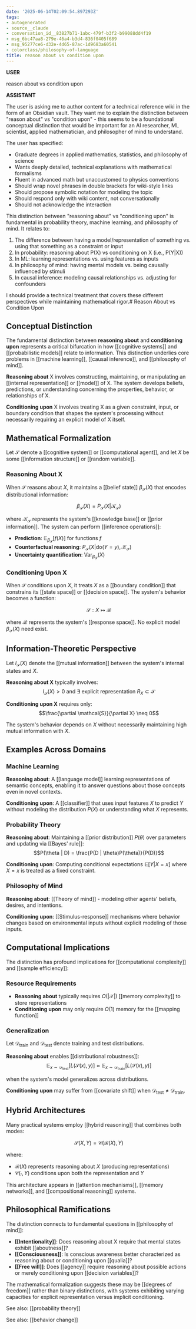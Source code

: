 ```yaml
---
date: '2025-06-14T02:09:54.897293Z'
tags:
- autogenerated
- source__claude
- conversation_id__83827b71-1abc-479f-b3f2-b99088dd4f19
- msg_6bc47aa8-279e-46a4-b3d4-836f0405f689
- msg_95277ce6-d32e-4d65-87ac-1d9683a60541
- colorclass/philosophy-of-language
title: reason about vs condition upon
---
```


**USER**

reason about vs condition upon


**ASSISTANT**

The user is asking me to author content for a technical reference wiki in the form of an Obsidian vault. They want me to explain the distinction between "reason about" vs "condition upon" - this seems to be a foundational conceptual distinction that would be important for an AI researcher, ML scientist, applied mathematician, and philosopher of mind to understand.

The user has specified:
- Graduate degrees in applied mathematics, statistics, and philosophy of science
- Wants deeply detailed, technical explanations with mathematical formalisms
- Fluent in advanced math but unaccustomed to physics conventions
- Should wrap novel phrases in double brackets for wiki-style links
- Should propose symbolic notation for modeling the topic
- Should respond only with wiki content, not conversationally
- Should not acknowledge the interaction

This distinction between "reasoning about" vs "conditioning upon" is fundamental in probability theory, machine learning, and philosophy of mind. It relates to:

1. The difference between having a model/representation of something vs. using that something as a constraint or input
2. In probability: reasoning about P(X) vs conditioning on X (i.e., P(Y|X))
3. In ML: learning representations vs. using features as inputs
4. In philosophy of mind: having mental models vs. being causally influenced by stimuli
5. In causal inference: modeling causal relationships vs. adjusting for confounders

I should provide a technical treatment that covers these different perspectives while maintaining mathematical rigor.# Reason About vs Condition Upon

## Conceptual Distinction

The fundamental distinction between **reasoning about** and **conditioning upon** represents a critical bifurcation in how [[cognitive systems]] and [[probabilistic models]] relate to information. This distinction underlies core problems in [[machine learning]], [[causal inference]], and [[philosophy of mind]].

**Reasoning about** X involves constructing, maintaining, or manipulating an [[internal representation]] or [[model]] of X. The system develops beliefs, predictions, or understanding concerning the properties, behavior, or relationships of X.

**Conditioning upon** X involves treating X as a given constraint, input, or boundary condition that shapes the system's processing without necessarily requiring an explicit model of X itself.

## Mathematical Formalization

Let $\mathcal{S}$ denote a [[cognitive system]] or [[computational agent]], and let $X$ be some [[information structure]] or [[random variable]].

### Reasoning About X

When $\mathcal{S}$ reasons about $X$, it maintains a [[belief state]] $\beta_\mathcal{S}(X)$ that encodes distributional information:

$$\beta_\mathcal{S}(X) = P_\mathcal{S}(X | \mathcal{K}_\mathcal{S})$$

where $\mathcal{K}_\mathcal{S}$ represents the system's [[knowledge base]] or [[prior information]]. The system can perform [[inference operations]]:

- **Prediction**: $\mathbb{E}_{\beta_\mathcal{S}}[f(X)]$ for functions $f$
- **Counterfactual reasoning**: $P_\mathcal{S}(X | \text{do}(Y=y), \mathcal{K}_\mathcal{S})$
- **Uncertainty quantification**: $\text{Var}_{\beta_\mathcal{S}}(X)$

### Conditioning Upon X

When $\mathcal{S}$ conditions upon $X$, it treats $X$ as a [[boundary condition]] that constrains its [[state space]] or [[decision space]]. The system's behavior becomes a function:

$$\mathcal{S}: X \mapsto \mathcal{R}$$

where $\mathcal{R}$ represents the system's [[response space]]. No explicit model $\beta_\mathcal{S}(X)$ need exist.

## Information-Theoretic Perspective

Let $I_\mathcal{S}(X)$ denote the [[mutual information]] between the system's internal states and $X$.

**Reasoning about X** typically involves:
$$I_\mathcal{S}(X) > 0 \text{ and } \exists \text{ explicit representation } R_X \subset \mathcal{S}$$

**Conditioning upon X** requires only:
$$\frac{\partial \mathcal{S}}{\partial X} \neq 0$$

The system's behavior depends on $X$ without necessarily maintaining high mutual information with $X$.

## Examples Across Domains

### Machine Learning

**Reasoning about**: A [[language model]] learning representations of semantic concepts, enabling it to answer questions about those concepts even in novel contexts.

**Conditioning upon**: A [[classifier]] that uses input features $X$ to predict $Y$ without modeling the distribution $P(X)$ or understanding what $X$ represents.

### Probability Theory

**Reasoning about**: Maintaining a [[prior distribution]] $P(\theta)$ over parameters and updating via [[Bayes' rule]]:
$$P(\theta | D) = \frac{P(D | \theta)P(\theta)}{P(D)}$$

**Conditioning upon**: Computing conditional expectations $\mathbb{E}[Y | X = x]$ where $X = x$ is treated as a fixed constraint.

### Philosophy of Mind

**Reasoning about**: [[Theory of mind]] - modeling other agents' beliefs, desires, and intentions.

**Conditioning upon**: [[Stimulus-response]] mechanisms where behavior changes based on environmental inputs without explicit modeling of those inputs.

## Computational Implications

The distinction has profound implications for [[computational complexity]] and [[sample efficiency]]:

### Resource Requirements

- **Reasoning about** typically requires $O(|\mathcal{X}|)$ [[memory complexity]] to store representations
- **Conditioning upon** may only require $O(1)$ memory for the [[mapping function]]

### Generalization

Let $\mathcal{D}_{\text{train}}$ and $\mathcal{D}_{\text{test}}$ denote training and test distributions.

**Reasoning about** enables [[distributional robustness]]:
$$\mathbb{E}_{x \sim \mathcal{D}_{\text{test}}}[L(\mathcal{S}(x), y)] \approx \mathbb{E}_{x \sim \mathcal{D}_{\text{train}}}[L(\mathcal{S}(x), y)]$$

when the system's model generalizes across distributions.

**Conditioning upon** may suffer from [[covariate shift]] when $\mathcal{D}_{\text{test}} \neq \mathcal{D}_{\text{train}}$.

## Hybrid Architectures

Many practical systems employ [[hybrid reasoning]] that combines both modes:

$$\mathcal{S}(X, Y) = \mathcal{C}(\mathcal{R}(X), Y)$$

where:
- $\mathcal{R}(X)$ represents reasoning about $X$ (producing representations)
- $\mathcal{C}(\cdot, Y)$ conditions upon both the representation and $Y$

This architecture appears in [[attention mechanisms]], [[memory networks]], and [[compositional reasoning]] systems.

## Philosophical Ramifications

The distinction connects to fundamental questions in [[philosophy of mind]]:

- **[[Intentionality]]**: Does reasoning about X require that mental states exhibit [[aboutness]]?
- **[[Consciousness]]**: Is conscious awareness better characterized as reasoning about or conditioning upon [[qualia]]?
- **[[Free will]]**: Does [[agency]] require reasoning about possible actions or merely conditioning upon [[decision variables]]?

The mathematical formalization suggests these may be [[degrees of freedom]] rather than binary distinctions, with systems exhibiting varying capacities for explicit representation versus implicit conditioning.

See also: [[probability theory]]


See also: [[behavior change]]